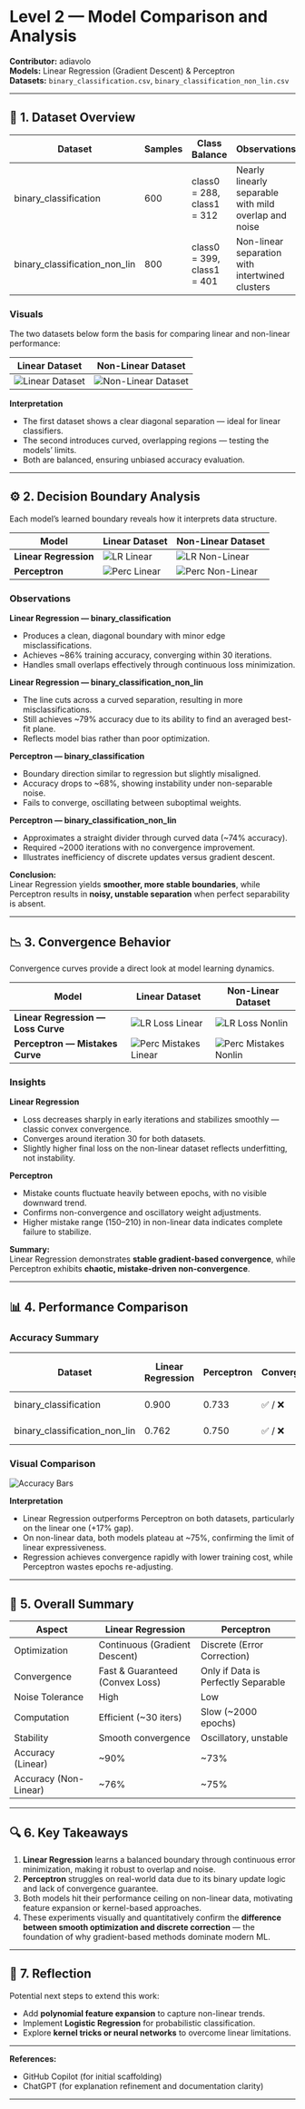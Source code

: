 # Level 2 — Model Comparison and Analysis  
**Contributor:** adiavolo  
**Models:** Linear Regression (Gradient Descent) & Perceptron  
**Datasets:** `binary_classification.csv`, `binary_classification_non_lin.csv`  

---

## 🧩 1. Dataset Overview

| Dataset | Samples | Class Balance | Observations |
|----------|----------|---------------|---------------|
| binary_classification | 600 | class0 = 288, class1 = 312 | Nearly linearly separable with mild overlap and noise |
| binary_classification_non_lin | 800 | class0 = 399, class1 = 401 | Non-linear separation with intertwined clusters |

### Visuals
The two datasets below form the basis for comparing linear and non-linear performance:

| Linear Dataset | Non-Linear Dataset |
|----------------|--------------------|
| ![Linear Dataset](plots/dataset_linear.png) | ![Non-Linear Dataset](plots/dataset_nonlin.png) |

**Interpretation**
- The first dataset shows a clear diagonal separation — ideal for linear classifiers.  
- The second introduces curved, overlapping regions — testing the models’ limits.  
- Both are balanced, ensuring unbiased accuracy evaluation.

---

## ⚙️ 2. Decision Boundary Analysis

Each model’s learned boundary reveals how it interprets data structure.

| Model | Linear Dataset | Non-Linear Dataset |
|--------|----------------|--------------------|
| **Linear Regression** | ![LR Linear](plots/boundary_lr_linear.png) | ![LR Non-Linear](plots/boundary_lr_nonlin.png) |
| **Perceptron** | ![Perc Linear](plots/boundary_perc_linear.png) | ![Perc Non-Linear](plots/boundary_perc_nonlin.png) |

### Observations

**Linear Regression — binary_classification**
- Produces a clean, diagonal boundary with minor edge misclassifications.  
- Achieves ~86% training accuracy, converging within 30 iterations.  
- Handles small overlaps effectively through continuous loss minimization.

**Linear Regression — binary_classification_non_lin**
- The line cuts across a curved separation, resulting in more misclassifications.  
- Still achieves ~79% accuracy due to its ability to find an averaged best-fit plane.  
- Reflects model bias rather than poor optimization.

**Perceptron — binary_classification**
- Boundary direction similar to regression but slightly misaligned.  
- Accuracy drops to ~68%, showing instability under non-separable noise.  
- Fails to converge, oscillating between suboptimal weights.

**Perceptron — binary_classification_non_lin**
- Approximates a straight divider through curved data (~74% accuracy).  
- Required ~2000 iterations with no convergence improvement.  
- Illustrates inefficiency of discrete updates versus gradient descent.

**Conclusion:**  
Linear Regression yields **smoother, more stable boundaries**, while Perceptron results in **noisy, unstable separation** when perfect separability is absent.

---

## 📉 3. Convergence Behavior

Convergence curves provide a direct look at model learning dynamics.

| Model | Linear Dataset | Non-Linear Dataset |
|--------|----------------|--------------------|
| **Linear Regression — Loss Curve** | ![LR Loss Linear](plots/lr_loss_linear.png) | ![LR Loss Nonlin](plots/lr_loss_nonlin.png) |
| **Perceptron — Mistakes Curve** | ![Perc Mistakes Linear](plots/perc_mistakes_linear.png) | ![Perc Mistakes Nonlin](plots/perc_mistakes_nonlin.png) |

### Insights

**Linear Regression**
- Loss decreases sharply in early iterations and stabilizes smoothly — classic convex convergence.  
- Converges around iteration 30 for both datasets.  
- Slightly higher final loss on the non-linear dataset reflects underfitting, not instability.

**Perceptron**
- Mistake counts fluctuate heavily between epochs, with no visible downward trend.  
- Confirms non-convergence and oscillatory weight adjustments.  
- Higher mistake range (150–210) in non-linear data indicates complete failure to stabilize.

**Summary:**  
Linear Regression demonstrates **stable gradient-based convergence**, while Perceptron exhibits **chaotic, mistake-driven non-convergence**.

---

## 📊 4. Performance Comparison

### Accuracy Summary

| Dataset | Linear Regression | Perceptron | Converged | Time to Train | Accuracy Gap |
|----------|------------------|-------------|-------------|----------------|----------------|
| binary_classification | 0.900 | 0.733 | ✅ / ❌ | 0.024s / 1.34s | +17% |
| binary_classification_non_lin | 0.762 | 0.750 | ✅ / ❌ | 0.033s / 1.85s | +1% |

### Visual Comparison

![Accuracy Bars](plots/accuracy_bars.png)

**Interpretation**
- Linear Regression outperforms Perceptron on both datasets, particularly on the linear one (+17% gap).  
- On non-linear data, both models plateau at ~75%, confirming the limit of linear expressiveness.  
- Regression achieves convergence rapidly with lower training cost, while Perceptron wastes epochs re-adjusting.

---

## 🧠 5. Overall Summary

| Aspect | Linear Regression | Perceptron |
|---------|-------------------|-------------|
| Optimization | Continuous (Gradient Descent) | Discrete (Error Correction) |
| Convergence | Fast & Guaranteed (Convex Loss) | Only if Data is Perfectly Separable |
| Noise Tolerance | High | Low |
| Computation | Efficient (~30 iters) | Slow (~2000 epochs) |
| Stability | Smooth convergence | Oscillatory, unstable |
| Accuracy (Linear) | ~90% | ~73% |
| Accuracy (Non-Linear) | ~76% | ~75% |

---

## 🔍 6. Key Takeaways

1. **Linear Regression** learns a balanced boundary through continuous error minimization, making it robust to overlap and noise.  
2. **Perceptron** struggles on real-world data due to its binary update logic and lack of convergence guarantee.  
3. Both models hit their performance ceiling on non-linear data, motivating feature expansion or kernel-based approaches.  
4. These experiments visually and quantitatively confirm the **difference between smooth optimization and discrete correction** — the foundation of why gradient-based methods dominate modern ML.

---

## 🌱 7. Reflection

Potential next steps to extend this work:
- Add **polynomial feature expansion** to capture non-linear trends.  
- Implement **Logistic Regression** for probabilistic classification.  
- Explore **kernel tricks or neural networks** to overcome linear limitations.  

---

**References:**  
- GitHub Copilot (for initial scaffolding)  
- ChatGPT (for explanation refinement and documentation clarity)

---
